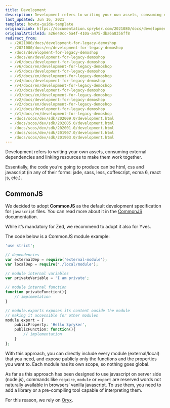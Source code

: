 ```yaml
---
title: Development
description: Development refers to writing your own assets, consuming external dependencies and linking resources to make them work together.
last_updated: Jun 16, 2021
template: howto-guide-template
originalLink: https://documentation.spryker.com/2021080/docs/development-for-legacy-demoshop
originalArticleId: a26e40cc-5a4f-410a-a475-dba6a8356ff8
redirect_from:
  - /2021080/docs/development-for-legacy-demoshop
  - /2021080/docs/en/development-for-legacy-demoshop
  - /docs/development-for-legacy-demoshop
  - /docs/en/development-for-legacy-demoshop
  - /v6/docs/development-for-legacy-demoshop
  - /v6/docs/en/development-for-legacy-demoshop
  - /v5/docs/development-for-legacy-demoshop
  - /v5/docs/en/development-for-legacy-demoshop
  - /v4/docs/development-for-legacy-demoshop
  - /v4/docs/en/development-for-legacy-demoshop
  - /v3/docs/development-for-legacy-demoshop
  - /v3/docs/en/development-for-legacy-demoshop
  - /v2/docs/development-for-legacy-demoshop
  - /v2/docs/en/development-for-legacy-demoshop
  - /v1/docs/development-for-legacy-demoshop
  - /v1/docs/en/development-for-legacy-demoshop
  - /docs/scos/dev/sdk/202009.0/development.html
  - /docs/scos/dev/sdk/202005.0/development.html
  - /docs/scos/dev/sdk/202001.0/development.html
  - /docs/scos/dev/sdk/201907.0/development.html
  - /docs/scos/dev/sdk/201903.0/development.html        
---
```


Development refers to writing your own assets, consuming external dependencies and linking resources to make them work together.

Essentially, the code you’re going to produce can be html, css and javascript (in any of their forms: jade, sass, less, coffescript, ecma 6, react js, etc.).

## CommonJS
We decided to adopt **CommonJS** as the default development specification for `javascript` files. You can read more about it in the [CommonJS](https://addyosmani.com/resources/essentialjsdesignpatterns/book/#detailcommonjs) documentation.

While it’s mandatory for Zed, we recommend to adopt it also for Yves.

The code below is a CommonJS module example:

```php
'use strict';

// dependencies
var externalDep = require('external-module');
var localDep = require('./local/module');

// module internal variables
var privateVariable = 'I am private';

// module internal function
function privateFunction(){
    // implemetation
}

// module.exports exposes its content ouside the module
// making it accessible for other modules
module.export = {
    publicProperty: 'Hello Spryker',
    publicFunction: function(){
        // implementation
    }
};
```

With this approach, you can directly include every module (external/local) that you need, and expose publicly only the functions and the properties you want to. Each module has its own scope, so nothing goes global.

As far as this approach has been designed to use javascript on server side (node.js), commands like `require`, `module` or `export` are reserved words not naturally available in browsers’ vanilla javascript. To use them, you need to add a library or a pre-compiling tool capable of interpreting them.

For this reason, we rely on [Oryx](/docs/scos/dev/front-end-development/zed/oryx-builder-overview-and-setup.html).
